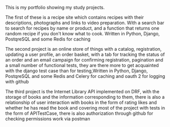 
This is my portfolio showing my study projects. 

The first of these is a recipe site which contains recipes with their descriptions, photographs and links to video preparation. 
With a search bar to search for recipes by name or product, and a function that returns one random recipe if you don't know what to cook. Written in Python, Django, PostqreSQL and some Redis for caching

The second project is an online store of things with a catalog, registration, updating a user profile, an order basket, with a tab for tracking the status of an order and an email campaign for confirming registration, 
pagination and a small number of functional tests, they are there more to get acquainted with the django test case than for testing,Written in Python, Django, PostqreSQL and some Redis and Celery for caching and oauth 2 for logging with github

The third project is the Internet Library API implemented on DRF, with the storage of books and the information corresponding to them, there is also a relationship of user interaction with books in the form of rating likes and whether he has read the book and covering most of the project with tests in the form of APITestCase, 
there is also authorization through github for checking permissions work via postman
